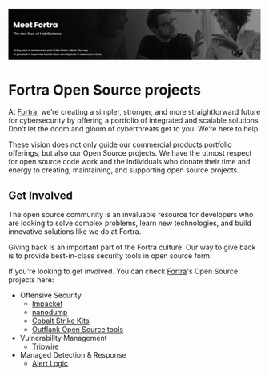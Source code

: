 ![Open Source at Fortra](https://github.com/fortra/.github/blob/main/images/open-at-fortra.png) 

# Fortra Open Source projects

At [Fortra](https://www.fortra.com), we’re creating a simpler, stronger, and more straightforward future for cybersecurity by offering a portfolio of integrated and scalable solutions. Don’t let the doom and gloom of cyberthreats get to you. We’re here to help.

These vision does not only guide our commercial products portfolio offerings, but also our Open Source projects. We have the utmost respect for open source code work and the individuals who donate their time and energy to creating, maintaining, and supporting open source projects.

## Get Involved
The open source community is an invaluable resource for developers who are looking to solve complex problems, learn new technologies, and build innovative solutions like we do at Fortra.

Giving back is an important part of the Fortra culture. Our way to give back is to provide best-in-class security tools in open source form.

If you're looking to get involved. You can check [Fortra](https://www.fortra.com)'s Open Source projects here:
* Offensive Security
  * [Impacket](https://github.com/fortra/impacket)
  * [nanodump](https://github.com/Helpsystems/nanodump)
  * [Cobalt Strike Kits](https://github.com/cobalt-strike)
  * [Outflank Open Source tools](https://github.com/outflanknl)
* Vulnerability Management
  * [Tripwire](https://github.com/tripwire)
* Managed Detection & Response
  * [Alert Logic](https://github.com/alertlogic)
